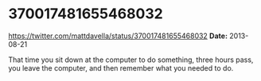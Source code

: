 # 370017481655468032
https://twitter.com/mattdavella/status/370017481655468032
**Date:** 2013-08-21

That time you sit down at the computer to do something, three hours pass, you leave the computer, and then remember what you needed to do.
